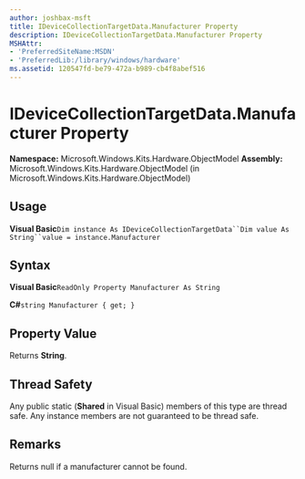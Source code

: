 ```yaml
---
author: joshbax-msft
title: IDeviceCollectionTargetData.Manufacturer Property
description: IDeviceCollectionTargetData.Manufacturer Property
MSHAttr:
- 'PreferredSiteName:MSDN'
- 'PreferredLib:/library/windows/hardware'
ms.assetid: 120547fd-be79-472a-b989-cb4f8abef516
---
```


# IDeviceCollectionTargetData.Manufacturer Property


**Namespace:** Microsoft.Windows.Kits.Hardware.ObjectModel **Assembly:** Microsoft.Windows.Kits.Hardware.ObjectModel (in Microsoft.Windows.Kits.Hardware.ObjectModel)

## Usage


**Visual Basic**`Dim instance As IDeviceCollectionTargetData``Dim value As String``value = instance.Manufacturer`

## Syntax


**Visual Basic**`ReadOnly Property Manufacturer As String`

**C#**`string Manufacturer { get; }`

## Property Value


Returns **String**.

## Thread Safety


Any public static (**Shared** in Visual Basic) members of this type are thread safe. Any instance members are not guaranteed to be thread safe.

## Remarks


Returns null if a manufacturer cannot be found.

 

 






